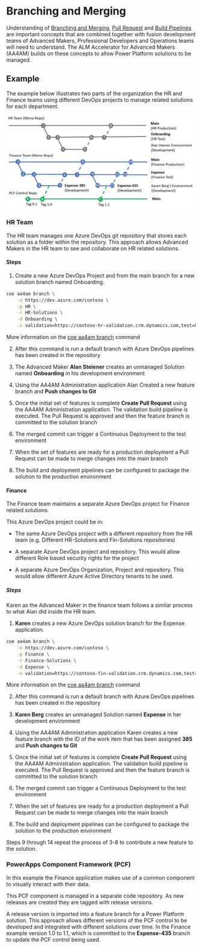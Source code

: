 # Branching and Merging

Understanding of [Branching and Merging](https://docs.microsoft.com/en-us/azure/devops/repos/git/git-branching-guidance?view=azure-devops), [Pull Request](https://docs.microsoft.com/en-us/azure/devops/repos/git/git-branching-guidance?view=azure-devops#review-and-merge-code-with-pull-requests) and [Build Pipelines](https://docs.microsoft.com/en-us/azure/devops/pipelines/get-started/key-pipelines-concepts?view=azure-devops) are important concepts that are combined together with fusion development teams of Advanced Makers, Professional Developers and Operations teams will need to understand. The ALM Accelerator for Advanced Makers (AA4AM) builds on these concepts to allow Power Platform solutions to be managed.

## Example

The example below illustrates two parts of the organization the HR and Finance teams using different DevOps projects to manage related solutions for each department.

![Branching and Merging Strategy](../media/branching-and-merging-example.png)

### HR Team

The HR team manages one Azure DevOps git repository that stores each solution as a folder within the repository. This approach allows Advanced Makers in the HR team to see and collaborate on HR related solutions.

#### Steps

1. Create a new Azure DevOps Project and from the main branch for a new solution branch named Onboarding.

```bash
coe aa4am branch \
    -o https://dev.azure.com/contoso \
    -p HR \
    -r HR-Solutions \
    -d Onboarding \
    -s validation=https://contoso-hr-validation.crm.dynamics.com,test=https://contoso-hr-test.crm.dynamics.com,https://contoso-hr.crm.dynamics.com
```

More information on the [coe aa4am branch](../help/aa4am/branch.md) command

2. After this command is run a default branch with Azure DevOps pipelines has been created in the repository

3. The Advanced Maker **Alan Steiener** creates an unmanaged Solution named **Onboarding** in his development environment

4. Using the AA4AM Administration application Alan Created a new feature branch and **Push changes to Git**

5. Once the initial set of features is complete **Create Pull Request** using the AA4AM Administration application. The validation build pipeline is executed. The Pull Request is approved and then the feature branch is committed to the solution branch

6. The merged commit can trigger a Continuous Deployment to the test environment

7. When the set of features are ready for a production deployment a Pull Request can be made to merge changes into the main branch

8. The build and deployment pipelines can be configured to package the solution to the production environment

#### Finance

The Finance team maintains a separate Azure DevOps project for Finance related solutions. 

This Azure DevOps project could be in:
- The same Azure DevOps project with a different repository from the HR team (e.g. Different HR-Solutions and Fin-Solutions repositories)

- A separate Azure DevOps project and repository. This would allow different Role based security rights for the project

- A separate Azure DevOps Organization, Project and repository. This would allow different Azure Active Directory tenants to be used.

##### Steps

Karen as the Advanced Maker in the finance team follows a similar process to what Alan did inside the HR team.

1. **Karen** creates a new Azure DevOps solution branch for the Expense application.

```bash
coe aa4am branch \
    -o https://dev.azure.com/contoso \
    -p Finance \
    -r Finance-Solutions \
    -d Expense \
    -s validation=https://contoso-fin-validation.crm.dynamics.com,test=https://contoso-fin-test.crm.dynamics.com,https://contoso-fin.crm.dynamics.com
```

More information on the [coe aa4am branch](../help/aa4am/branch.md) command

2. After this command is run a default branch with Azure DevOps pipelines has been created in the repository

3. **Karen Berg** creates an unmanaged Solution named **Expense** in her development environment

4. Using the AA4AM Administration application Karen creates a new feature branch with the ID of the work item that has been assigned **385** and **Push changes to Git**

5. Once the initial set of features is complete **Create Pull Request** using the AA4AM Administration application. The validation build pipeline is executed. The Pull Request is approved and then the feature branch is committed to the solution branch

6. The merged commit can trigger a Continuous Deployment to the test environment

7. When the set of features are ready for a production deployment a Pull Request can be made to merge changes into the main branch

8. The build and deployment pipelines can be configured to package the solution to the production environment

Steps 9 through 14 repeat the process of 3-8 to contribute a new feature to the solution.

### PowerApps Component Framework (PCF)

In this example the Finance application makes use of a common component to visually interact with their data.

This PCF component is managed in a separate code repository. As new releases are created they are tagged with release versions.

A release version is imported into a feature branch for a Power Platform solution. This approach allows different versions of the PCF control to be developed and integrated with different solutions over time. In the Finance example version 1.0 to 1.1, which is committed to the **Expense-435** branch to update the PCF control being used.